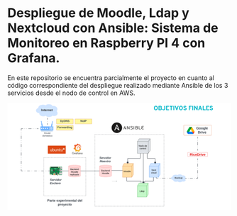 # Despliegue de Moodle, Ldap y Nextcloud con Ansible: Sistema de Monitoreo en Raspberry PI 4 con Grafana.

En este repositorio se encuentra parcialmente el proyecto en cuanto al código correspondiente del despliegue realizado mediante Ansible de los 3 servicios desde el nodo de control en AWS.

![](images/Diagrama.png)
